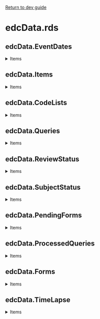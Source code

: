 [Return to dev guide](../dev_guide.md)

# edcData.rds 
## edcData.EventDates  
  <details><summary>Items  </summary>   
    
> Contains one record per visit and its corresponding dates for each subject  
    
```JavaScript   
{  
  SiteSeq: 1,  
  SiteName: "1",  
  SiteCode: "1",  
  SubjectSeq: 1,  
  SubjectId: "SE-1-001",  
  EventId: "E00",  
  EventName: "Subject Registration",  
  EventRepeatKey: "1",  
  EventStatus: "Initiated",  
  EventInitiatedDate: "2025-03-25 15:45",  
  EventPlannedDate: "NA",  
  EventProposedDate: "NA",  
  EventWindowStartDate: "NA",  
  EventWindowEndDate: "NA",  
  InitiatedBy: "Sven Svensson (14389)",  
  InitiatedDate: "2025-03-25 14:45",  
  LastEditedBy: "Sven Svensson (14389)",  
  LastEditedDate: "2025-03-25 14:45",  
  DesignVersion: "1.0",  
  CountryCode: "SE",  
  Country: "Sweden",  
},
```  
  </details>  

## edcData.Items  
  <details><summary>Items  </summary>   

>  Contains one record per item with ID, label,datatype, content length and other details.  
    
```JavaScript   
{ 
  ID: "SiteSeq",  
  Label: "Site sequence number",  
  DataType: "integer",  
  Mandatory: "NA",  
  Decimals: "NA",  
  MinLength: "NA",  
  MaxLength: "NA",  
  FormatName: "NA",  
  ContentLength: 1,  
},
```  
  </details>  

## edcData.CodeLists  
  <details><summary>Items  </summary>      

>  Contains one record per code text with format name, datatype and code value. 
    
```JavaScript  
{  
  FormatName: "CL_CPROTVERSF",  
  DataType: "integer",  
  CodeValue: "1",  
  CodeText: "21 Dec 2021 Version 5.0",  
},
```  
  </details>  

## edcData.Queries
  <details><summary>Items  </summary>       
    
> Contains one record per query per status along with its status remarks and dates  
    
```JavaScript  
{  
  QueryStudySeqNo: 1,  
  SiteSeq: 1,  
  SiteName: "1",  
  SiteCode: "1",  
  SubjectSeq: 1,  
  SubjectId: "SE-1-001",  
  EventSeq: "1",  
  EventId: "E00",  
  EventName: "Subject Registration",  
  EventDate: "2025-03-25",  
  ActivityId: "START_IC",  
  ActivityName: "NA",  
  FormId: "IC",  
  FormName: "Subject Registration",  
  FormSeq: "1",  
  SubjectFormSeq: 1,  
  OriginSubjectFormSeq: 1,  
  SourceSubjectFormSeq: "NA",  
  ItemId: "PRVSCRNO",  
  ItemName: "Previous screening number",  
  QueryItemSeqNo: 1,  
  RaisedOn: "Item",  
  QueryType: "Validation",  
  RangeCheckOID: "RC_PRVSCRNO_1_0_1",  
  QueryText:  
    "'Previous screening number' is not in the expected format.   Please correct.",
  QueryState: "Query Raised",  
  QueryResolution: "NA",  
  UserName: "System (0)",  
  DateTime: "2025-03-25 14:45",  
  UserRole: "NA",  
  QueryRaisedByRole: "NA",  
  CountryCode: "SE",  
  Country: "Sweden",  
},
```  
    
  </details>  

## edcData.ReviewStatus
<details><summary>Items  </summary>  

> Contains one record per visit and form and has the statuses for DM Review, Clinical Review, Signature, and Lock  
    
```JavaScript  
{  
  SiteSeq: 1,  
  SiteName: "1",  
  SiteCode: "1",  
  SubjectSeq: 1,  
  SubjectId: "SE-1-001",  
  EventSeq: "1",  
  EventId: "E01",  
  EventName: "V1 Screening",  
  EventDate: "2025-03-13",  
  ActivityId: "NA",  
  ActivityName: "NA",  
  FormId: "$EVENT",  
  FormName: "NA",  
  FormSeq: "NA",  
  SubjectFormSeq: 0,  
  OriginSubjectFormSeq: 0,  
  SourceSubjectFormSeq: "NA",  
  ReviewedItem: "Event date",  
  CrBy: "N/A",  
  CrDate: "N/A",  
  DmBy: "N/A",  
  DmDate: "N/A",  
  SdvBy: "N/A",  
  SdvDate: "N/A",  
  SignBy: "N/A",  
  SignDate: "N/A",  
  LockBy: "N/A",  
  LockDate: "N/A",  
  CountryCode: "SE",  
  Country: "Sweden",  
},
```  
</details>    

## edcData.SubjectStatus
  <details><summary>Items  </summary>   

> Contains one record per subject along with the screening, enrollment, withdrawal status
    
```JavaScript  
{  
  SiteSeq: 1,  
  SiteName: "1",  
  SiteCode: "1",  
  SubjectSeq: 1,  
  SubjectId: "SE-1-001",  
  ScreenedState: true,  
  ScreenedOnDate: "2025-03-13 00:00",  
  EnrolledState: true,  
  EnrolledOnDate: "2025-03-25 15:47",  
  CompletedState: false,  
  CompletedOnDate: "NA",  
  WithdrawnState: false,  
  WithdrawnOnDate: "NA",  
  CountryCode: "SE",  
  Country: "Sweden",  
}, 
```    
  </details>  

## edcData.PendingForms
  <details><summary>Items  </summary>  

> Contains one record per pending form  
    
```JavaScript  
{  
  SiteSeq: 1,  
  SiteName: "1",  
  SiteCode: "1",  
  SubjectSeq: 1,  
  SubjectId: "SE-1-001",  
  EventSeq: "1",  
  EventId: "E01",  
  EventName: "V1 Screening",  
  EventDate: "2025-03-13",  
  ActivityId: "SCR_LBASS",  
  ActivityName: "NA",  
  FormId: "LB_LL_CC",  
  FormName: "Clinical Chemistry – Local lab",  
  PendingSince: "2025-03-25 14:45",  
  CountryCode: "SE",  
  Country: "Sweden",  
},
```  
  </details>     

## edcData.ProcessedQueries
  <details><summary>Items  </summary>   

> Contains one record per query (processed across the status)  
    
```JavaScript  
{  
  QueryStudySeqNo: 1,  
  SiteSeq: 1,  
  SiteName: "1",  
  SiteCode: "1",  
  SubjectSeq: 1,  
  SubjectId: "SE-1-001",  
  EventSeq: "1",  
  EventId: "E00",  
  EventName: "Subject Registration",  
  EventDate: "2025-03-25",  
  ActivityId: "START_IC",  
  ActivityName: "NA",  
  FormId: "IC",  
  FormName: "Subject Registration",  
  FormSeq: "1",  
  SubjectFormSeq: 1,  
  OriginSubjectFormSeq: 1,  
  SourceSubjectFormSeq: "NA",  
  ItemId: "PRVSCRNO",  
  ItemName: "Previous screening number",  
  QueryItemSeqNo: 1,  
  RaisedOn: "Item",  
  QueryType: "Validation",  
  RangeCheckOID: "RC_PRVSCRNO_1_0_1",  
  QueryText:  
  "'Previous screening number' is not in the expected format.   Please   correct.",
  PrequeryText: "NA",  
  UserName: "System (0)",  // Username for the person who raised the   query/who left the field blank
  QueryResolution: "sdf",  
  ClosedByDataEdit: "NA",  
  QueryResolutionHistory: "QueryResolved:Sven Svensson (14389):sdf;     ",
  QueryStatus: "Query Resolved",  
  PrequeryPromoted: "NA",  
  PrequeryPromotedBy: "NA",  
  PrequeryRaised: "NA",  
  PrequeryRaisedBy: "NA",  
  PrequeryRejected: "NA",  
  PrequeryRejectedBy: "NA",  
  PrequeryRemoved: "NA",  
  PrequeryRemovedBy: "NA",  
  QueryApproved: "NA",  
  QueryApprovedBy: "NA",  
  QueryClosed: "NA",  
  QueryClosedBy: "NA",  
  QueryRaised: "2025-03-25 14:45",  
  QueryRaisedBy: "System (0)",  
  QueryRejected: "NA",  
  QueryRejectedBy: "NA",  
  QueryRemoved: "NA",  
  QueryRemovedBy: "NA",  
  QueryResolved: "2025-03-25 14:45",  
  QueryResolvedBy: "Sven Svensson (14389)",  
  QueryClosed_C: "NA",  
  OpenQueryAge: "NA",  // Difference (in days) between the Query Raised date and current date for query in 'Query Raised' state;
  ResolvedQueryAge: 0,   // Difference (in days) between the Query Resolved date and current date for query in 'Query Resolved' state
  PrequeryAge: "NA",  // Difference (in days) between the Prequery Raised date and current date for prequery in 'Prequery Raised' or 'Prequery Promoted' states
  TimeToResolution: 0,  // Difference (in days) between the Query Raised date and Query Resolved/ Query Closed date
  TimeToApproval: "NA",  // Difference between the Query Resolved date and Query Approved/ Query Rejected date;
  TimeToRelease: "NA",  // Difference between the Prequery Raised date and Prequery Rejected/Removed/Released(Query Raised) date
  TimeofQueryCycle: "NA",  // Difference between the Query Raised date and Query Approved/ Query Rejected/ Query Closed date
  TimeToRemoval: "NA",  
  RaisedMonth: "Mar 2025",  
  ResolvedMonth: "Mar 2025",  
  RemovedMonth: "NA",  
  LatestActionBy: "Sven Svensson (14389)",  
  LatestActionOn: "2025-03-25 14:45",  
  CountryCode: "SE",  
  Country: "Sweden",  
},
```  
  </details>     

## edcData.Forms
  <details><summary>Items  </summary> 

> edcData\$Forms\$[form id] will be a data.frame that contains the CRF data of that particular form. eg. edcData$Forms$DM will have the data from Demographics form
  
### edcData.Forms.ExFormID

```JavaScript  
{
  SiteSeq: 5,
  SiteName: "checkbox",
  SiteCode: "CH",
  SubjectSeq: 1,
  SubjectId: "SE-CH-001",
  EventSeq: "1",
  EventId: "e1",
  EventName: "event1",
  EventDate: "2025-04-16",
  ActivityId: "act2",
  ActivityName: "act2",
  FormSeq: "1",
  SubjectFormSeq: 1,
  OriginSubjectFormSeq: 1,
  SourceSubjectFormSeq: "NA",
  DesignVersion: "11.2",
  InitiatedBy: "Sylvia Van Belle (30358)",
  InitiatedDate: "2025-04-16 13:43",
  LastEditedBy: "Sylvia Van Belle (30358)",
  LastEditedDate: "2025-04-16 13:43",
  Item1: "NA",
  Item11CD: "NA",
  CountryCode: "SE",
  Country: "Sweden"
},
```
  </details>     

## edcData.TimeLapse
  <details><summary>Items  </summary>  

> Contains one record per form with lapse days(number of days between the event date and the data entry start date)  
    
```JavaScript  
{
  SiteCode: "1",  
  SiteName: "1",  
  SubjectId: "SE-1-001",  
  EventId: "E00",  
  EventName: "Subject Registration",  
  EventSeq: "1",  
  ActivityId: "START_IC",  
  ActivityName: "NA",  
  FormSeq: "1",  
  DesignVersion: "1.0",  
  EventDate: "2025-03-25",  
  InitiatedDate: "2025-03-25",  
  FormName: "Subject Registration",  
  LapseDays: 0,  
  CountryCode: "SE",  
  Country: "Sweden"
},
```  
  </details>  
  
